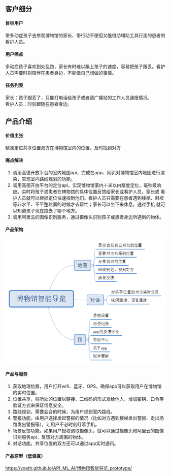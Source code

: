 ## 客户细分
#### 目标用户
带多动症孩子去参观博物馆的家长、带行动不便但又能借助辅助工具行走的患者的看护人员。
#### 用户痛点
多动症孩子喜欢到处乱跑，家长有时难以跟上孩子的速度，容易把孩子跟丢。看护人员需要时刻陪伴在患者身边，不能做自己想做的事情。
#### 任务列表
家长：孩子跟丢了，只能打电话给孩子或者请广播站的工作人员通报情况。  
看护人员：时刻跟随在患者身边。
## 产品介绍
#### 价值主张
精准定位共享位置双方在博物馆室内的位置，及时找到对方
####  痛点解决 
1. 调用高德开放平台的室内地图api，完成在app、网页对博物馆室内地图进行渲染，实现室内路线规划的功能。
2. 调用高德开放平台的定位api，实现博物馆室内十米以内精度定位，毫秒级响应。实时将孩子或患者在博物馆的具体位置反馈给家长或看护人员。家长或
看护人员就可以根据定位快速找到他们。看护人员只需要在患者遇到楼梯、斜坡等非水平、不平整路面的时候才去帮忙；家长可以坐下来休息，通过手机
就可以知道孩子现在跑去了哪个地方。
3. 调用阿里云的图像识别服务，通过摄像头识别孩子或患者身边所遇到的物体。
#### 产品架构
![博物馆智能导览](image/博物馆智能导览.png)
#### 产品与服务
1. 获取地理位置，用户打开wifi、蓝牙、GPS，确保app可以获取用户在博物馆的实时位置。
2. 位置共享，将所处的位置以链接、二维码的形式发给他人，增加密钥、口令等验证方式来保证信息安全。
3. 路线规划，需要会合的时候，为用户规划室内路线。
4. 警报功能，由用户选择发起警报的情况（比如对方遇到楼梯发出警报、走出场馆发出警报等），让用户不必时刻盯着手机。
5. 场景反馈功能，如果用户授权调取摄像头，就可以通过摄像头和阿里云的图像识别服务api，反馈对方周围的物体。
6. 对话功能，共享位置的双方还可以通过app实时通讯。
#### 产品原型（低保真）
https://voeth.github.io/API_ML_AI/博物馆智能导览_prototype/
